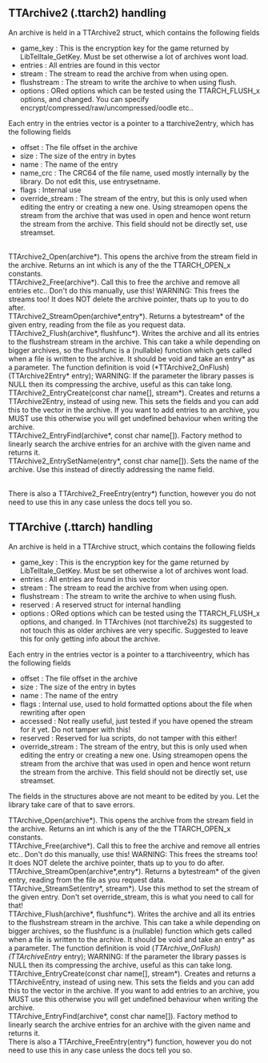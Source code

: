 ## TTArchive2 (.ttarch2) handling

An archive is held in a TTArchive2 struct, which contains the following fields
- game_key : This is the encryption key for the game returned by LibTelltale_GetKey. Must be set otherwise a lot of archives wont load.
- entries : All entries are found in this vector
- stream : The stream to read the archive from when using open.
- flushstream : The stream to write the archive to when using flush.
- options : ORed options which can be tested using the TTARCH_FLUSH_x options, and changed. You can specify encrypt/compressed/raw/uncompressed/oodle etc..

Each entry in the entries vector is a pointer to a ttarchive2entry, which has the following fields 
- offset : The file offset in the archive
- size : The size of the entry in bytes
- name : The name of the entry
- name_crc : The CRC64 of the file name, used mostly internally by the library. Do not edit this, use entrysetname. 
- flags : Internal use
- override_stream : The stream of the entry, but this is only used when editing the entry or creating a new one. Using streamopen opens the stream from the archive that was used in open and hence wont return the stream from the archive. This field should not be directly set, use streamset. 
<br />
TTArchive2_Open(archive*). This opens the archive from the stream field in the archive. Returns an int which is any of the the TTARCH_OPEN_x constants.<br />
TTArchive2_Free(archive*). Call this to free the archive and remove all entries etc.. Don't do this manually, use this! WARNING: This frees the streams too! It does NOT delete the archive pointer, thats up to you to do after.<br />
TTArchive2_StreamOpen(archive*,entry*). Returns a bytestream* of the given entry, reading from the file as you request data.<br />
TTArchive2_Flush(archive*, flushfunc*). Writes the archive and all its entries to the flushstream stream in the archive. This can take a while depending on bigger archives, so the flushfunc is a (nullable) function which gets called when a file is written to the archive. It should be void and take an entry* as a parameter. The function definition is void (*TTArchive2_OnFlush)(TTArchive2Entry* entry); WARNING: If the parameter the library passes is NULL then its compressing the archive, useful as this can take long.<br />
TTArchive2_EntryCreate(const char name[], stream*). Creates and returns a TTArchive2Entry, instead of using new. This sets the fields and you can add this to the vector in the archive. If you want to add entries to an archive, you MUST use this otherwise you will get undefined behaviour when writing the archive.<br />
TTArchive2_EntryFind(archive*, const char name[]). Factory method to linearly search the archive entries for an archive with the given name and returns it.<br />
TTArchive2_EntrySetName(entry*, const char name[]). Sets the name of the archive. Use this instead of directly addressing the name field.<br /><br />

There is also a TTArchive2_FreeEntry(entry*) function, however you do not need to use this in any case unless the docs tell you so.

## TTArchive (.ttarch) handling

An archive is held in a TTArchive struct, which contains the following fields
- game_key : This is the encryption key for the game returned by LibTelltale_GetKey. Must be set otherwise a lot of archives wont load.
- entries : All entries are found in this vector
- stream : The stream to read the archive from when using open.
- flushstream : The stream to write the archive to when using flush.
- reserved : A reserved struct for internal handling
- options : ORed options which can be tested using the TTARCH_FLUSH_x options, and changed. In TTArchives (not ttarchive2s) its suggested to not touch this as older archives are very specific. Suggested to leave this for only getting info about the archive.

Each entry in the entries vector is a pointer to a ttarchiveentry, which has the following fields 
- offset : The file offset in the archive
- size : The size of the entry in bytes
- name : The name of the entry
- flags : Internal use, used to hold formatted options about the file when rewriting after open
- accessed : Not really useful, just tested if you have opened the stream for it yet. Do not tamper with this!
- reserved : Reserved for lua scripts, do not tamper with this either!
- override_stream : The stream of the entry, but this is only used when editing the entry or creating a new one. Using streamopen opens the stream from the archive that was used in open and hence wont return the stream from the archive. This field should not be directly set, use streamset. 

The fields in the structures above are not meant to be edited by you. Let the library take care of that to save errors.<br />

TTArchive_Open(archive*). This opens the archive from the stream field in the archive. Returns an int which is any of the the TTARCH_OPEN_x constants.<br />
TTArchive_Free(archive*). Call this to free the archive and remove all entries etc.. Don't do this manually, use this! WARNING: This frees the streams too! It does NOT delete the archive pointer, thats up to you to do after.<br />
TTArchive_StreamOpen(archive*,entry*). Returns a bytestream* of the given entry, reading from the file as you request data.<br />
TTArchive_StreamSet(entry*, stream*). Use this method to set the stream of the given entry. Don't set override_stream, this is what you need to call for that!<br />
TTArchive_Flush(archive*, flushfunc*). Writes the archive and all its entries to the flushstream stream in the archive. This can take a while depending on bigger archives, so the flushfunc is a (nullable) function which gets called when a file is written to the archive. It should be void and take an entry* as a parameter. The function definition is void (*TTArchive_OnFlush)(TTArchiveEntry* entry); WARNING: If the parameter the library passes is NULL then its compressing the archive, useful as this can take long.<br />
TTArchive_EntryCreate(const char name[], stream*). Creates and returns a TTArchiveEntry, instead of using new. This sets the fields and you can add this to the vector in the archive. If you want to add entries to an archive, you MUST use this otherwise you will get undefined behaviour when writing the archive.<br />
TTArchive_EntryFind(archive*, const char name[]). Factory method to linearly search the archive entries for an archive with the given name and returns it.<br />
There is also a TTArchive_FreeEntry(entry*) function, however you do not need to use this in any case unless the docs tell you so.
